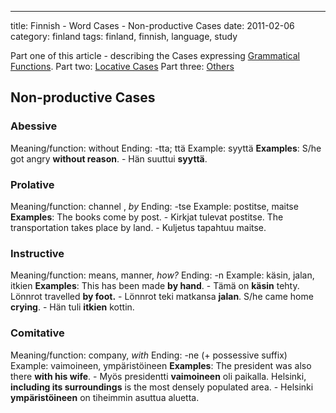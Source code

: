 ---
title: Finnish - Word Cases - Non-productive Cases
date: 2011-02-06
category: finland
tags: finland, finnish, language, study

Part one of this article - describing the Cases expressing [Grammatical Functions](http://guldmyr.com/blog/finnish-word-cases-grammatical-function "grammatical functions"). Part two: [Locative Cases](http://guldmyr.com/blog/finnish-word-cases-locative-expressing-place "locative cases") Part three: [Others](../finnish-word-cases-others "others")

## Non-productive Cases

### Abessive

Meaning/function: without Ending: -tta; ttä Example: syyttä **Examples**: S/he got angry **without reason**. - Hän suuttui **syyttä**.

### Prolative

Meaning/function: channel , _by_ Ending: -tse Example: postitse, maitse **Examples**: The books come by post. - Kirkjat tulevat postitse. The transportation takes place by land. - Kuljetus tapahtuu maitse.

### Instructive

Meaning/function: means, manner, _how?_ Ending: -n Example: käsin, jalan, itkien **Examples**: This has been made **by hand**. - Tämä on **käsin** tehty. Lönnrot travelled **by foot.** - Lönnrot teki matkansa **jalan**. S/he came home **crying**. - Hän tuli **itkien** kottin.

### Comitative

Meaning/function: company, _with_ Ending: -ne (+ possessive suffix) Example: vaimoineen, ympäristöineen **Examples**: The president was also there **with his wife**. - Myös presidentti **vaimoineen** oli paikalla. Helsinki, **including its surroundings** is the most densely populated area. - Helsinki **ympäristöineen** on tiheimmin asuttua aluetta.
